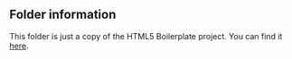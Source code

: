 ## Folder information

This folder is just a copy of the HTML5 Boilerplate project. You can find it [here](https://html5boilerplate.com/).
